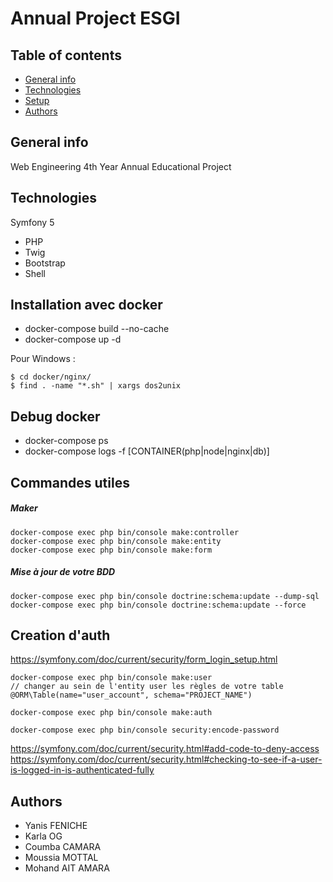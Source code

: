 # Annual Project ESGI

## Table of contents

- [General info](#general-info)
- [Technologies](#technologies)
- [Setup](#setup)
- [Authors](#authors)

## General info

Web Engineering 4th Year Annual Educational Project

## Technologies

Symfony 5

- PHP
- Twig
- Bootstrap
- Shell

## Installation avec docker

- docker-compose build --no-cache
- docker-compose up -d

Pour Windows :

```
$ cd docker/nginx/
$ find . -name "*.sh" | xargs dos2unix
```

## Debug docker

- docker-compose ps
- docker-compose logs -f [CONTAINER(php|node|nginx|db)]

## Commandes utiles

##### Maker

```
docker-compose exec php bin/console make:controller
docker-compose exec php bin/console make:entity
docker-compose exec php bin/console make:form
```

##### Mise à jour de votre BDD

```
docker-compose exec php bin/console doctrine:schema:update --dump-sql
docker-compose exec php bin/console doctrine:schema:update --force
```

## Creation d'auth

https://symfony.com/doc/current/security/form_login_setup.html

```
docker-compose exec php bin/console make:user
// changer au sein de l'entity user les règles de votre table
@ORM\Table(name="user_account", schema="PROJECT_NAME")

docker-compose exec php bin/console make:auth

docker-compose exec php bin/console security:encode-password
```

https://symfony.com/doc/current/security.html#add-code-to-deny-access
https://symfony.com/doc/current/security.html#checking-to-see-if-a-user-is-logged-in-is-authenticated-fully

## Authors

- Yanis FENICHE
- Karla OG
- Coumba CAMARA
- Moussia MOTTAL
- Mohand AIT AMARA
